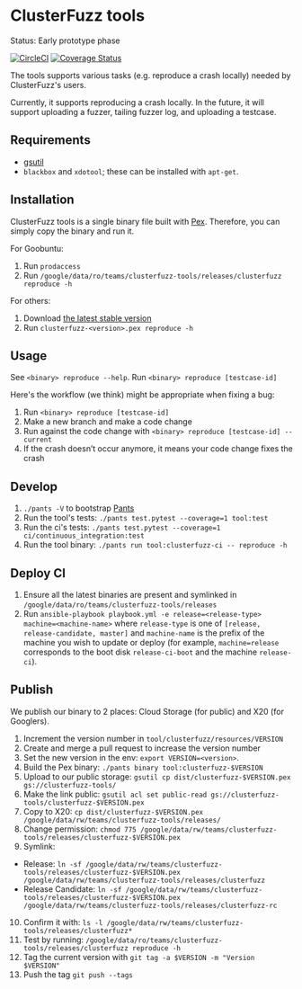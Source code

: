 ClusterFuzz tools
=================================

Status: Early prototype phase

[![CircleCI](https://circleci.com/gh/google/clusterfuzz-tools/tree/master.svg?style=shield)](https://circleci.com/gh/google/clusterfuzz-tools/tree/master)
[![Coverage Status](https://coveralls.io/repos/github/google/clusterfuzz-tools/badge.svg?branch=master)](https://coveralls.io/github/google/clusterfuzz-tools?branch=master)

The tools supports various tasks (e.g. reproduce a crash locally)
needed by ClusterFuzz's users.

Currently, it supports reproducing a crash locally. In the future, it will
support uploading a fuzzer, tailing fuzzer log, and uploading a testcase.


Requirements
---------------

* [gsutil](https://cloud.google.com/storage/docs/gsutil_install)
* `blackbox` and `xdotool`; these can be installed with `apt-get`.


Installation
-----------------

ClusterFuzz tools is a single binary file built with [Pex](https://github.com/pantsbuild/pex).
Therefore, you can simply copy the binary and run it.


For Goobuntu:

1. Run `prodaccess`
2. Run `/google/data/ro/teams/clusterfuzz-tools/releases/clusterfuzz reproduce -h`

For others:

1. Download [the latest stable version](https://storage.cloud.google.com/clusterfuzz-tools)
2. Run `clusterfuzz-<version>.pex reproduce -h`


Usage
------

See `<binary> reproduce --help`. Run `<binary> reproduce [testcase-id]`

Here's the workflow (we think) might be appropriate when fixing a bug:

1. Run `<binary> reproduce [testcase-id]`
2. Make a new branch and make a code change
3. Run against the code change with `<binary> reproduce [testcase-id] --current`
4. If the crash doesn’t occur anymore, it means your code change fixes the crash


Develop
------------

1. `./pants -V` to bootstrap [Pants](http://www.pantsbuild.org/)
2. Run the tool's tests: `./pants test.pytest --coverage=1 tool:test`
3. Run the ci's tests: `./pants test.pytest --coverage=1 ci/continuous_integration:test`
4. Run the tool binary: `./pants run tool:clusterfuzz-ci -- reproduce -h`


Deploy CI
------------

1. Ensure all the latest binaries are present and symlinked in
   `/google/data/ro/teams/clusterfuzz-tools/releases`
2. Run `ansible-playbook playbook.yml -e release=<release-type>
   machine=<machine-name>` where `release-type` is one of `[release,
   release-candidate, master]` and `machine-name` is the prefix of the machine
   you wish to update or deploy (for example, `machine=release` corresponds to
   the boot disk `release-ci-boot` and the machine `release-ci`).


Publish
----------

We publish our binary to 2 places: Cloud Storage (for public) and X20 (for Googlers).

1. Increment the version number in `tool/clusterfuzz/resources/VERSION`
2. Create and merge a pull request to increase the version number
3. Set the new version in the env: `export VERSION=<version>`.
4. Build the Pex binary: `./pants binary tool:clusterfuzz-$VERSION`
5. Upload to our public storage: `gsutil cp dist/clusterfuzz-$VERSION.pex gs://clusterfuzz-tools/`
6. Make the link public: `gsutil acl set public-read gs://clusterfuzz-tools/clusterfuzz-$VERSION.pex`
7. Copy to X20: `cp dist/clusterfuzz-$VERSION.pex /google/data/rw/teams/clusterfuzz-tools/releases/`
8. Change permission: `chmod 775 /google/data/rw/teams/clusterfuzz-tools/releases/clusterfuzz-$VERSION.pex`
9. Symlink:
  * Release: `ln -sf /google/data/rw/teams/clusterfuzz-tools/releases/clusterfuzz-$VERSION.pex /google/data/rw/teams/clusterfuzz-tools/releases/clusterfuzz`
  * Release Candidate: `ln -sf /google/data/rw/teams/clusterfuzz-tools/releases/clusterfuzz-$VERSION.pex /google/data/rw/teams/clusterfuzz-tools/releases/clusterfuzz-rc`

10. Confirm it with: `ls -l /google/data/rw/teams/clusterfuzz-tools/releases/clusterfuzz*`
11. Test by running: `/google/data/ro/teams/clusterfuzz-tools/releases/clusterfuzz reproduce -h`
12. Tag the current version with `git tag -a $VERSION -m "Version $VERSION"`
13. Push the tag `git push --tags`

